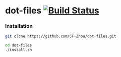 # dot-files [![Build Status](https://travis-ci.com/SF-Zhou/dot-files.svg?branch=master)](https://travis-ci.com/SF-Zhou/dot-files)

### Installation

```bash
git clone https://github.com/SF-Zhou/dot-files.git

cd dot-files
./install.sh
```
